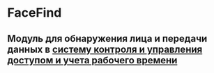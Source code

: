 # FaceFind
## Модуль для обнаружения лица и передачи данных в [систему контроля и управления доступом и учета рабочего времени](https://github.com/N0ktis/face_rec_backend)
